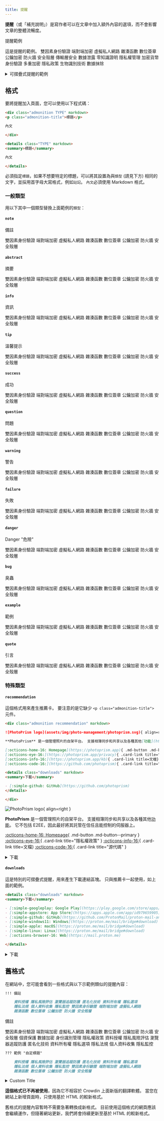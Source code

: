 ```yaml
---
title: 提醒
---
```


**提醒**（或「補充說明」）是寫作者可以在文章中加入額外內容的選項，而不會影響文章的整體流暢度。

<div class="admonition example" markdown>
<p class="admonition-title">提醒範例</p>

這是提醒的範例。 雙因素身份驗證 端對端加密 虛擬私人網路 雜湊函數 數位簽章 公鑰加密 防火牆 安全殼層 傳輸層安全 數據泄露 零知識證明 隱私權管理 加密貨幣 身份驗證 多重加密 隱私政策 生物識別技術 數據抹除

</div>

<details class="example" markdown>
<summary>可摺疊式提醒的範例</summary>

這是可摺疊式提醒的範例。 雙因素身份驗證 端對端加密 虛擬私人網路 雜湊函數 數位簽章 公鑰加密 防火牆 安全殼層 傳輸層安全 數據泄露 零知識證明 隱私權管理 加密貨幣 身份驗證 多重加密 隱私政策 生物識別技術 數據抹除

</details>

## 格式

要將提醒加入頁面，您可以使用以下程式碼：

```markdown title="Admonition"
<div class="admonition TYPE" markdown>
<p class="admonition-title">標題</p>

內文

</div>
```

```markdown title="Collapsible Admonition"
<details class="TYPE" markdown>
<summary>標題</summary>

內文

</details>
```

必須指定`標題`，如果不想要特定的標題，可以將其設置為與`類型` (請見下方) 相同的文字，並採用首字母大寫格式，例如`註記`。 `內文`必須使用 Markdown 格式。

### 一般類型

用以下其中一個類型替換上面範例的`類型`：

#### `note`

<div class="admonition note" markdown>
<p class="admonition-title">備註</p>

雙因素身份驗證 端對端加密 虛擬私人網路 雜湊函數 數位簽章 公鑰加密 防火牆 安全殼層

</div>

#### `abstract`

<div class="admonition abstract" markdown>
<p class="admonition-title">摘要</p>

雙因素身份驗證 端對端加密 虛擬私人網路 雜湊函數 數位簽章 公鑰加密 防火牆 安全殼層

</div>

#### `info`

<div class="admonition info" markdown>
<p class="admonition-title">資訊</p>

雙因素身份驗證 端對端加密 虛擬私人網路 雜湊函數 數位簽章 公鑰加密 防火牆 安全殼層

</div>

#### `tip`

<div class="admonition tip" markdown>
<p class="admonition-title">溫馨提示</p>

雙因素身份驗證 端對端加密 虛擬私人網路 雜湊函數 數位簽章 公鑰加密 防火牆 安全殼層

</div>

#### `success`

<div class="admonition success" markdown>
<p class="admonition-title">成功</p>

雙因素身份驗證 端對端加密 虛擬私人網路 雜湊函數 數位簽章 公鑰加密 防火牆 安全殼層

</div>

#### `question`

<div class="admonition question" markdown>
<p class="admonition-title">問題</p>

雙因素身份驗證 端對端加密 虛擬私人網路 雜湊函數 數位簽章 公鑰加密 防火牆 安全殼層

</div>

#### `warning`

<div class="admonition warning" markdown>
<p class="admonition-title">警告</p>

雙因素身份驗證 端對端加密 虛擬私人網路 雜湊函數 數位簽章 公鑰加密 防火牆 安全殼層

</div>

#### `failure`

<div class="admonition failure" markdown>
<p class="admonition-title">失敗</p>

雙因素身份驗證 端對端加密 虛擬私人網路 雜湊函數 數位簽章 公鑰加密 防火牆 安全殼層

</div>

#### `danger`

<div class="admonition danger" markdown>
<p class="admonition-title">Danger "危險"</p>

雙因素身份驗證 端對端加密 虛擬私人網路 雜湊函數 數位簽章 公鑰加密 防火牆 安全殼層

</div>

#### `bug`

<div class="admonition bug" markdown>
<p class="admonition-title">臭蟲</p>

雙因素身份驗證 端對端加密 虛擬私人網路 雜湊函數 數位簽章 公鑰加密 防火牆 安全殼層

</div>

#### `example`

<div class="admonition example" markdown>
<p class="admonition-title">範例</p>

雙因素身份驗證 端對端加密 虛擬私人網路 雜湊函數 數位簽章 公鑰加密 防火牆 安全殼層

</div>

#### `quote`

<div class="admonition quote" markdown>
<p class="admonition-title">引言</p>

雙因素身份驗證 端對端加密 虛擬私人網路 雜湊函數 數位簽章 公鑰加密 防火牆 安全殼層

</div>

### 特殊類型

#### `recommendation`

這個格式用來產生推薦卡。 要注意的是它缺少 `<p class="admonition-title">` 元件。

```markdown title="Recommendation Card"
<div class="admonition recommendation" markdown>

![PhotoPrism logo](assets/img/photo-management/photoprism.svg){ align=right }

**PhotoPrism** 是一個管理照片的自架平台。 支援相簿同步和共享以及各種其他[功能](https://photoprism.app/features)。它不包括 E2EE，因此最好將其託管在信任且能控制的伺服器上。

[:octicons-home-16: Homepage](https://photoprism.app){ .md-button .md-button--primary }
[:octicons-eye-16:](https://photoprism.app/privacy){ .card-link title="隱私權政策" }
[:octicons-info-16:](https://photoprism.app/kb){ .card-link title=文檔}
[:octicons-code-16:](https://github.com/photoprism){ .card-link title="源代碼" }

<details class="downloads" markdown>
<summary>下載</summary>

- [:simple-github: GitHub](https://github.com/photoprism)
</details>

</div>
```

<div class="result" markdown>

<div class="admonition recommendation" markdown>

![PhotoPrism logo](../assets/img/photo-management/photoprism.svg){ align=right }

**PhotoPrism** 是一個管理照片的自架平台。 支援相簿同步和共享以及各種其他[功能](https://photoprism.app/features)。 它不包括 E2EE，因此最好將其託管在信任且能控制的伺服器上。

[:octicons-home-16: Homepage](https://photoprism.app){ .md-button .md-button--primary }
[:octicons-eye-16:](https://photoprism.app/privacy){ .card-link title="隱私權政策" }
[:octicons-info-16:](https://photoprism.app/kb){ .card-link title=文檔}
[:octicons-code-16:](https://github.com/photoprism){ .card-link title="源代碼" }

<details class="downloads" markdown>
<summary>下載</summary>

- [:simple-github: GitHub](https://github.com/photoprism)

</details>

</div>

</div>

#### `downloads`

這是特別的可摺疊式提醒，用來產生下載連結區塊。 只與推薦卡一起使用，如上面的範例。

```markdown title="Downloads Section"
<details class="downloads" markdown>
<summary>下載</summary>

- [:simple-googleplay: Google Play](https://play.google.com/store/apps/details?id=ch.protonmail.android)
- [:simple-appstore: App Store](https://apps.apple.com/app/id979659905)
- [:simple-github: GitHub](https://github.com/ProtonMail/proton-mail-android/releases)
- [:simple-windows11: Windows](https://proton.me/mail/bridge#download)
- [:simple-apple: macOS](https://proton.me/mail/bridge#download)
- [:simple-linux: Linux](https://proton.me/mail/bridge#download)
- [:octicons-browser-16: Web](https://mail.proton.me)

</details>
```

<div class="result" markdown>

<details class="downloads" markdown>
<summary>下載</summary>

- [:simple-googleplay: Google Play](https://play.google.com/store/apps/details?id=ch.protonmail.android)
- [:simple-appstore: App Store](https://apps.apple.com/app/id979659905)
- [:simple-github: GitHub](https://github.com/ProtonMail/proton-mail-android/releases)
- [:simple-windows11: Windows](https://proton.me/mail/bridge#download)
- [:simple-apple: macOS](https://proton.me/mail/bridge#download)
- [:simple-linux: Linux](https://proton.me/mail/bridge#download)
- [:octicons-browser-16: Web](https://mail.proton.me)

</details>

</div>

## 舊格式

在網站中，您可能會看到一些格式與以下示範例類似的提醒內容：

```markdown title="Admonition"
!!! 備註

    資料授權 隱私風險評估 瀏覽器追蹤防護 匿名化技術 資料所有權 隱私選項
    隱私法規 個人資料收集 隱私監控 雙因素身份驗證 端對端加密 虛擬私人網路
    雜湊函數 數位簽章 公鑰加密 防火牆 安全殼層
```

<div class="result" markdown>

<div class="admonition note" markdown>
<p class="admonition-title">備註</p>

雙因素身份驗證 端對端加密 虛擬私人網路 雜湊函數 數位簽章 公鑰加密 防火牆 安全殼層 個資保護 數據加密 身份識別管理
隱私權政策 資料授權 隱私風險評估 瀏覽器追蹤防護 匿名化技術 資料所有權
隱私選項 隱私法規 個人資料收集 隱私監控

</div>

</div>

```markdown title="Collapsible Admonition"
??? 範例 "自定標題"

    資料授權 隱私風險評估 瀏覽器追蹤防護 匿名化技術 資料所有權 隱私選項
    隱私法規 個人資料收集 隱私監控 雙因素身份驗證 端對端加密 虛擬私人網路
    雜湊函數 數位簽章 公鑰加密 防火牆 安全殼層
```

<div class="result" markdown>

<details class="example" markdown>
<summary>Custom Title</summary>

雙因素身份驗證 端對端加密 虛擬私人網路 雜湊函數 數位簽章 公鑰加密 防火牆 安全殼層 個資保護 數據加密 身份識別管理
隱私權政策 資料授權 隱私風險評估 瀏覽器追蹤防護 匿名化技術 資料所有權
隱私選項 隱私法規 個人資料收集 隱私監控

</details>

</div>

**這個格式已不再被使用**，因為它不相容於 Crowdin 上面新版的翻譯軟體。 當您在網站上新增頁面時，只使用基於 HTML 的較新格式。

舊格式的提醒內容暫時不需要急著轉換成新格式。 目前使用這個格式的網頁應該會繼續運作，但隨著網站更新，我們將會持續更新至基於 HTML 的較新格式。
